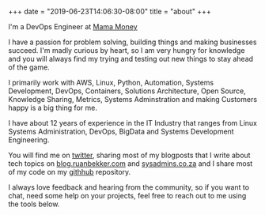 +++
date = "2019-06-23T14:06:30-08:00"
title = "about"
+++

I'm a DevOps Engineer at [Mama Money](https://www.mamamoney.co.za/?source=ruan.dev)

I have a passion for problem solving, building things and making businesses succeed. I'm madly curious by heart, so I am very hungry for knowledge and you will always find my trying and testing out new things to stay ahead of the game.

I primarily work with AWS, Linux, Python, Automation, Systems Development, DevOps, Containers, Solutions Architecture, Open Source, Knowledge Sharing, Metrics, Systems Adminstration and making Customers happy is a big thing for me.

I have about 12 years of experience in the IT Industry that ranges from Linux Systems Administration, DevOps, BigData and Systems Development Engineering.

You will find me on [twitter](https://twitter.com/ruanbekker), sharing most of my blogposts that I write about tech topics on [blog.ruanbekker.com](https://blog.ruanbekker.com/?source=ruan.dev) and [sysadmins.co.za](https://sysadmins.co.za/?source=ruan.dev) and I share most of my code on my [githhub](https://github.com/ruanbekker) repository.

I always love feedback and hearing from the community, so if you want to chat, need some help on your projects, feel free to reach out to me using the tools below.

